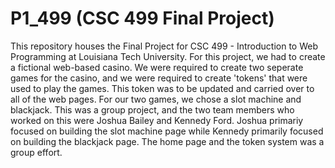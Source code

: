 <h1> P1_499 (CSC 499 Final Project)</h1>

This repository houses the Final Project for CSC 499 - Introduction to Web Programming at Louisiana Tech University. For this project, we had to create a fictional web-based casino. We were required to create two seperate games for the casino, and we were required to create 'tokens' that were used to play the games. This token was to be updated and carried over to all of the web pages. For our two games, we chose a slot machine and blackjack. This was a group project, and the two team members who worked on this were Joshua Bailey and Kennedy Ford. Joshua primariy focused on building the slot machine page while Kennedy primarily focused on building the blackjack page. The home page and the token system was a group effort.
